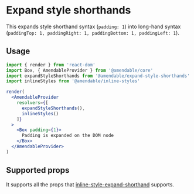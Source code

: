 # Expand style shorthands

This expands style shorthand syntax (`padding: 1`) into long-hand syntax (`paddingTop: 1, paddingRight: 1, paddingBottom: 1, paddingLeft: 1`).

## Usage
```jsx sandbox
import { render } from 'react-dom'
import Box, { AmendableProvider } from '@amendable/core'
import expandStyleShorthands from '@amendable/expand-style-shorthands'
import inlineStyles from '@amendable/inline-styles'

render(
  <AmendableProvider
    resolvers={[
      expandStyleShorthands(),
      inlineStyles()
    ]}
  >
    <Box padding={1}>
      Padding is expanded on the DOM node
    </Box>
  </AmendableProvider>
)
```

## Supported props

It supports all the props that [inline-style-expand-shorthand](https://www.npmjs.com/package/inline-style-expand-shorthand)
supports.
